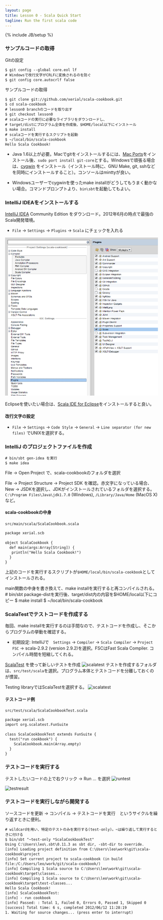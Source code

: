 ```yaml
---
layout: page
title: Lesson 0 - Scala Quick Start
tagline: Run the first scala code
---
```

{% include JB/setup %}


### サンプルコードの取得

Gitの設定

	$ git config --global core.eol lf 
	# Windowsで改行文字がCRLFに変換されるのを防ぐ
	$ git config core.autocrlf false

サンプルコードの取得

	$ git clone git://github.com/xerial/scala-cookbook.git 
	$ cd scala-cookbook 
	# lesson0 branchのコードを取り出す
	$ git checkout lesson0
	# scalaコードの実行に必要なライブラリをダウンロードし、
    # target/distにプログラム全体を作成後、$HOME/local以下にインストール
	$ make install
	# scalaコードを実行するスクリプトを起動
	$ ~/local/bin/scala-cookbook
    Hello Scala Cookbook!

* Java 1.6以上が必要。Macでgitをインストールするには、[Mac Ports](http://www.macports.org/)をインストール後、```sudo port install git-core```とする。Windowsで頑張る場合は、[cygwin](http://www.cygwin.com) をインストール（インストール時に、GNU Make, git, sshなどを同時にインストールすること）。コンソールはminttyが良い。

* Windowsユーザーでcygwinを使ったmake installがどうしてもうまく動かない場合。コマンドプロンプトより、```bin\sbt```を起動してもよい。


### IntelliJ IDEAをインストールする

[IntelliJ IDEA](http://www.jetbrains.com/idea/) Community Edition をダウンロード。2012年6月の時点で最強のScala開発環境。

* ```File``` -> ```Settings``` -> ```Plugins``` -> ```Scala``` にチェックを入れる

![plugin](capture/lesson0/plugin.png)

Eclipseを使いたい場合は、[Scala IDE for Eclipse](http://scala-ide.org/)をインストールすると良い。

#### 改行文字の設定
* ```File``` -> ```Settings``` -> ```Code Style``` -> ```General``` -> ```Line separator (for new files)``` でUNIXを選択する。

### IntelliJ のプロジェクトファイルを作成

	# bin/sbt gen-idea を実行
	$ make idea
	
File -> Open Project で、scala-cookbookのフォルダを選択

File -> Project Structure -> Project SDK を確認。赤文字になっている場合、New -> JSDKを選択し、JDKがインストールされているフォルダを選択する。```C:\Program Files\Java\jdk1.7.0``` (Windows), ```/Library/Java/Home``` (MacOS X)など。

#### scala-cookbookの中身
```src/main/scala/ScalaCookbook.scala```

	package xerial.scb 
	
	object ScalaCookbook {
	  def main(args:Array[String]) {
	   println("Hello Scala Cookbook!")
	  }
	}

上記のコードを実行するスクリプトが```$HOME/local/bin/scala-cookbook```としてインストールされる。

main関数の中身を書き換えて、make installを実行すると再コンパイルされる。
	# bin/sbt package-distを実行後、target/dist内の内容を$HOME/local以下にコピー
	$ make install
	$ ~/local/bin/scala-cookbook


### ScalaTestでテストコードを作成する

毎回、make installを実行するのは手間なので、テストコードを作成し、そこからプログラムの挙動を確認する。

* 初期設定: IntelliJで　```Settings``` -> ```Compiler``` -> ```Scala Compiler``` -> ```Project FSC``` -> scala-2.9.2 (version 2.9.2)を選択。FSCはFast Scala Compiler. コンパイル時間を短縮してくれる。

[ScalaTest](http://www.scalatest.org/) を使って新しいテストを作成
![scalatest](capture/lesson0/newtest.png)
テストを作成するフォルダは、```src/test/scala```を選択。プログラム本体とテストコードを分離しておくのが慣習。

Testing libraryではScalaTestを選択する。
![scalatest](capture/lesson0/scalatest.png)


#### テストコード例

```src/test/scala/ScalaCookbookTest.scala```

	package xerial.scb
	import org.scalatest.FunSuite
    
    class ScalaCookbookTest extends FunSuite {
      test("run cookbook") {
        ScalaCookbook.main(Array.empty)
      }
    }

### テストコードを実行する

テストしたいコードの上で右クリック -> Run ... を選択
![runtest](capture/lesson0/runtest.png)

![testresult](capture/lesson0/testresult.png)



### テストコードを実行しながら開発する

ソースコードを更新 -> コンパイル -> テストコードを実行　というサイクルを繰り返すときに便利。

	# wildcardを用い、特定のテストのみを実行する(test-only)。~は繰り返して実行するときに付ける
    $ bin/sbt "~test-only *ScalaCookbookTest"  
    Using C:\Users\leo\.sbt\0.11.3 as sbt dir, -sbt-dir to override.
    [info] Loading project definition from C:\Users\leo\work\git\scala-cookbook\project
    [info] Set current project to scala-cookbook (in build file:/C:/Users/leo/work/git/scala-cookbook/)
    [info] Compiling 1 Scala source to C:\Users\leo\work\git\scala-cookbook\target\classes...
    [info] Compiling 1 Scala source to C:\Users\leo\work\git\scala-cookbook\target\test-classes...
    Hello Scala Cookbook!
    [info] ScalaCookbookTest:
    [info] - run cookbook
    [info] Passed: : Total 1, Failed 0, Errors 0, Passed 1, Skipped 0
    [success] Total time: 6 s, completed 2012/06/12 11:28:19
    1. Waiting for source changes... (press enter to interrupt)

